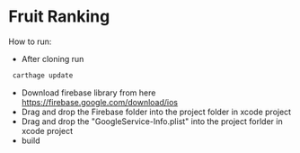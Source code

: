 # Fruit Ranking

How to run:

 * After cloning run 
 ```javascript 
  carthage update
 ```
 * Download firebase library from here https://firebase.google.com/download/ios
 * Drag and drop the Firebase folder into the project folder in xcode project
 * Drag and drop the "GoogleService-Info.plist" into the project forlder in xcode project
 * build

